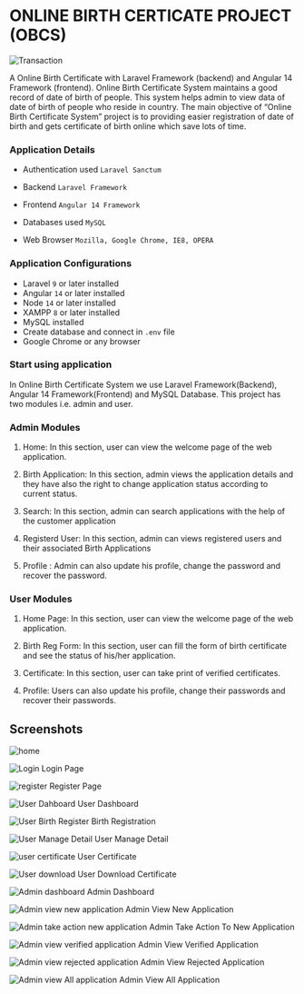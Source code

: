# ONLINE BIRTH CERTICATE PROJECT (OBCS)
![Transaction](meta/cert1.PNG?raw=true)

A Online Birth Certificate with Laravel Framework (backend) and Angular 14 Framework (frontend).
Online Birth Certificate System maintains a good record of date of birth of people. This system helps admin to view data of date of birth of people who reside in country.
The main objective of “Online Birth Certificate System” project is to providing easier registration of date of birth and gets certificate of birth online which save lots of time.

### Application Details
- Authentication used `Laravel Sanctum`

- Backend `Laravel Framework `
  
- Frontend `Angular 14 Framework`

- Databases used `MySQL`

- Web Browser `Mozilla, Google Chrome, IE8, OPERA`

### Application Configurations
- Laravel  `9` or later installed
- Angular `14` or later installed
- Node `14` or later installed
- XAMPP `8` or later installed
- MySQL installed
- Create database and connect in `.env` file
- Google Chrome or any browser

### Start using application
In Online Birth Certificate System we use Laravel Framework(Backend), Angular 14 Framework(Frontend) and MySQL Database. This project has two modules i.e. admin and user.

### Admin Modules
1. Home:  In this section, user can view the welcome page of the web application.
2. Birth Application: In this section, admin views the application details and they have also the right to change application status according to current status.

3. Search: In this section, admin can search applications with the help of the customer  application
4. Registerd User: In this section, admin can views registered users and their associated Birth Applications
5. Profile : Admin can also update his profile, change the password and recover the password.

### User Modules
1. Home Page: In this section, user can view the welcome page of the web application.

2. Birth Reg Form: In this section, user can fill the form of birth certificate and see the status of his/her application.

3. Certificate: In this section, user can take print of verified certificates.

4. Profile: Users can also update his profile, change their passwords and recover their passwords.

## Screenshots
![home](meta/cert2.PNG?raw=true)

![Login](meta/cert3.PNG?raw=true)
Login Page

![register](meta/cert4.PNG?raw=true)
Register Page

![User Dahboard](meta/cert26.PNG?raw=true)
User Dashboard

![User Birth Register](meta/cert6.PNG?raw=true)
Birth Registration

![User Manage Detail](meta/cert7.PNG?raw=true)
User Manage Detail

![user certificate](meta/cert8.PNG?raw=true)
User Certificate

![User download](meta/cert9.PNG?raw=true)
User Download Certificate

![Admin dashboard](meta/cert25.PNG?raw=true)
Admin Dashboard

![Admin view new application](meta/cert11.PNG?raw=true)
Admin View New Application

![Admin take action new application](meta/cert12.PNG?raw=true)
Admin Take Action To New Application

![Admin view verified application](meta/cert13.PNG?raw=true)
Admin View Verified Application

![Admin view rejected application](meta/cert14.PNG?raw=true)
Admin View Rejected Application

![Admin view All application](meta/cert15.PNG?raw=true)
Admin View All Application
